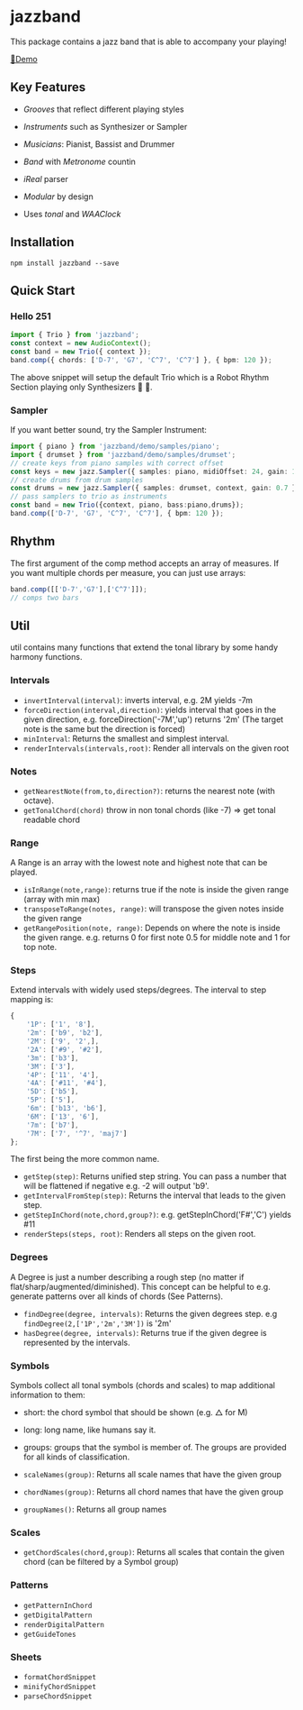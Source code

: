 # jazzband

This package contains a jazz band that is able to accompany your playing!

[🎹Demo](https://felixroos.github.io/jazzband/)

## Key Features

- _Grooves_ that reflect different playing styles

- _Instruments_ such as Synthesizer or Sampler

- _Musicians_: Pianist, Bassist and Drummer

- _Band_ with _Metronome_ countin

- _iReal_ parser

- _Modular_ by design

- Uses _tonal_ and _WAAClock_

## Installation

```shell
npm install jazzband --save
```

## Quick Start

### Hello 251

```ts
import { Trio } from 'jazzband';
const context = new AudioContext();
const band = new Trio({ context });
band.comp({ chords: ['D-7', 'G7', 'C^7', 'C^7'] }, { bpm: 120 });
```

The above snippet will setup the default Trio which is a Robot Rhythm Section playing only Synthesizers 🤖 🎹.

### Sampler

If you want better sound, try the Sampler Instrument:

```ts
import { piano } from 'jazzband/demo/samples/piano';
import { drumset } from 'jazzband/demo/samples/drumset';
// create keys from piano samples with correct offset
const keys = new jazz.Sampler({ samples: piano, midiOffset: 24, gain: 1, context });
// create drums from drum samples
const drums = new jazz.Sampler({ samples: drumset, context, gain: 0.7 });
// pass samplers to trio as instruments
const band = new Trio({context, piano, bass:piano,drums});
band.comp(['D-7', 'G7', 'C^7', 'C^7'], { bpm: 120 });
```

## Rhythm

The first argument of the comp method accepts an array of measures. If you want multiple chords per measure, you can just use arrays:

```ts
band.comp([['D-7','G7'],['C^7']]);
// comps two bars
```

## Util

util contains many functions that extend the tonal library by some handy harmony functions.

### Intervals

- ```invertInterval(interval)```: inverts interval, e.g. 2M yields -7m
- ```forceDirection(interval,direction)```: yields interval that goes in the given direction, e.g. forceDirection('-7M','up') returns '2m' (The target note is the same but the direction is forced)
- ```minInterval```: Returns the smallest and simplest interval.
- ```renderIntervals(intervals,root)```: Render all intervals on the given root

### Notes

- ```getNearestNote(from,to,direction?)```: returns the nearest note (with octave).
- ```getTonalChord(chord)``` throw in non tonal chords (like -7) => get tonal readable chord

### Range

A Range is an array with the lowest note and highest note that can be played.

- ```isInRange(note,range)```: returns true if the note is inside the given range (array with min max)
- ```transposeToRange(notes, range)```: will transpose the given notes inside the given range
- ```getRangePosition(note, range)```: Depends on where the note is inside the given range. e.g. returns 0 for first note 0.5 for middle note and 1 for top note.


### Steps

Extend intervals with widely used steps/degrees. The interval to step mapping is:

```js
{
    '1P': ['1', '8'],
    '2m': ['b9', 'b2'],
    '2M': ['9', '2',],
    '2A': ['#9', '#2'],
    '3m': ['b3'],
    '3M': ['3'],
    '4P': ['11', '4'],
    '4A': ['#11', '#4'],
    '5D': ['b5'],
    '5P': ['5'],
    '6m': ['b13', 'b6'],
    '6M': ['13', '6'],
    '7m': ['b7'],
    '7M': ['7', '^7', 'maj7']
};
```

The first being the more common name.

- ```getStep(step)```: Returns unified step string. You can pass a number that will be flattened if negative e.g. -2 will output 'b9'.
- ```getIntervalFromStep(step)```: Returns the interval that leads to the given step.
- ```getStepInChord(note,chord,group?)```: e.g. getStepInChord('F#','C') yields #11
- ```renderSteps(steps, root)```: Renders all steps on the given root.

### Degrees

A Degree is just a number describing a rough step (no matter if flat/sharp/augmented/diminished).
This concept can be helpful to e.g. generate patterns over all kinds of chords (See Patterns).

- ```findDegree(degree, intervals)```: Returns the given degrees step. e.g ```findDegree(2,['1P','2m','3M'])``` is '2m'
- ```hasDegree(degree, intervals)```: Returns true if the given degree is represented by the intervals.

### Symbols

Symbols collect all tonal symbols (chords and scales) to map additional information to them:

- short: the chord symbol that should be shown (e.g. △ for M)
- long: long name, like humans say it.
- groups: groups that the symbol is member of. The groups are provided for all kinds of classification.

- ```scaleNames(group)```: Returns all scale names that have the given group
- ```chordNames(group)```: Returns all chord names that have the given group
- ```groupNames()```: Returns all group names

### Scales

- ```getChordScales(chord,group)```: Returns all scales that contain the given chord (can be filtered by a Symbol group)

### Patterns

- ```getPatternInChord```
- ```getDigitalPattern```
- ```renderDigitalPattern```
- ```getGuideTones```

### Sheets

- ```formatChordSnippet```
- ```minifyChordSnippet```
- ```parseChordSnippet```